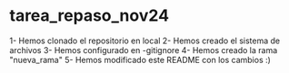 # tarea_repaso_nov24
1- Hemos clonado el repositorio en local
2- Hemos creado el sistema de archivos
3- Hemos configurado en -gitignore
4- Hemos creado la rama "nueva_rama"
5- Hemos modificado este README con los cambios :)


